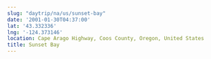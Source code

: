 ```yaml
---
slug: "daytrip/na/us/sunset-bay"
date: '2001-01-30T04:37:00'
lat: '43.332336'
lng: '-124.373146'
location: Cape Arago Highway, Coos County, Oregon, United States
title: Sunset Bay
---
```



